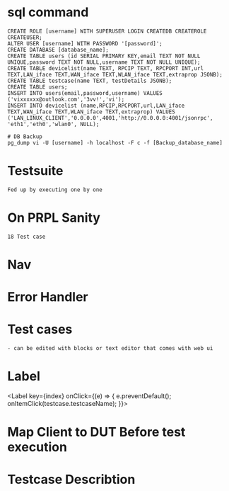 # sql command
    CREATE ROLE [username] WITH SUPERUSER LOGIN CREATEDB CREATEROLE CREATEUSER;
    ALTER USER [username] WITH PASSWORD '[password]';
    CREATE DATABASE [database_name];
    CREATE TABLE users (id SERIAL PRIMARY KEY,email TEXT NOT NULL UNIQUE,password TEXT NOT NULL,username TEXT NOT NULL UNIQUE);
    CREATE TABLE devicelist(name TEXT, RPCIP TEXT, RPCPORT INT,url TEXT,LAN_iface TEXT,WAN_iface TEXT,WLAN_iface TEXT,extraprop JSONB);
    CREATE TABLE testcase(name TEXT, testDetails JSONB);
    CREATE TABLE users;
    INSERT INTO users(email,password,username) VALUES ('vixxxxxx@outlook.com','3vv!','vi');
    INSERT INTO devicelist (name,RPCIP,RPCPORT,url,LAN_iface TEXT,WAN_iface TEXT,WLAN_iface TEXT,extraprop) VALUES ('LAN_LINUX_CLIENT','0.0.0.0',4001,'http://0.0.0.0:4001/jsonrpc', 'eth1','eth0','wlan0', NULL);

    # DB Backup
    pg_dump vi -U [username] -h localhost -F c -f [Backup_database_name]

# Testsuite
    Fed up by executing one by one

# On PRPL Sanity
    18 Test case

# Nav
<NavProjects projects={data.projects} />

# Error Handler

# Test cases 
    - can be edited with blocks or text editor that comes with web ui

# Label
<Label key={index} onClick={(e) => {
  e.preventDefault();
  onItemClick(testcase.testcaseName);
}}>


# Map Client to DUT Before test execution

# Testcase Describtion 